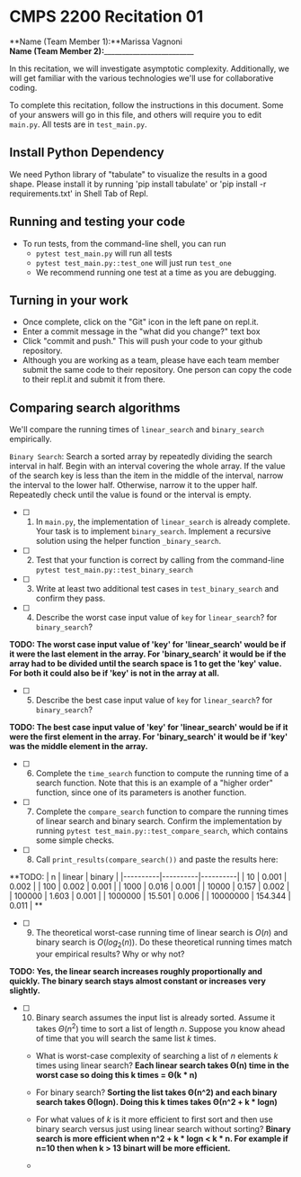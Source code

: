 # CMPS 2200  Recitation 01

**Name (Team Member 1):**Marissa Vagnoni  
**Name (Team Member 2):**_________________________

In this recitation, we will investigate asymptotic complexity. Additionally, we will get familiar with the various technologies we'll use for collaborative coding.

To complete this recitation, follow the instructions in this document. Some of your answers will go in this file, and others will require you to edit `main.py`. All tests are in `test_main.py`.

## Install Python Dependency

We need Python library of "tabulate" to visualize the results in a good shape. Please install it by running 'pip install tabulate' or 'pip install -r requirements.txt' in Shell Tab of Repl.  

## Running and testing your code

- To run tests, from the command-line shell, you can run
  + `pytest test_main.py` will run all tests
  + `pytest test_main.py::test_one` will just run `test_one`
  + We recommend running one test at a time as you are debugging.

## Turning in your work

- Once complete, click on the "Git" icon in the left pane on repl.it.
- Enter a commit message in the "what did you change?" text box
- Click "commit and push." This will push your code to your github repository.
- Although you are working as a team, please have each team member submit the same code to their repository. One person can copy the code to their repl.it and submit it from there.

## Comparing search algorithms

We'll compare the running times of `linear_search` and `binary_search` empirically.

`Binary Search`: Search a sorted array by repeatedly dividing the search interval in half. Begin with an interval covering the whole array. If the value of the search key is less than the item in the middle of the interval, narrow the interval to the lower half. Otherwise, narrow it to the upper half. Repeatedly check until the value is found or the interval is empty.

- [ ] 1. In `main.py`, the implementation of `linear_search` is already complete. Your task is to implement `binary_search`. Implement a recursive solution using the helper function `_binary_search`. 

- [ ] 2. Test that your function is correct by calling from the command-line `pytest test_main.py::test_binary_search`

- [ ] 3. Write at least two additional test cases in `test_binary_search` and confirm they pass.

- [ ] 4. Describe the worst case input value of `key` for `linear_search`? for `binary_search`? 

**TODO: The worst case input value of 'key' for 'linear_search' would be if it were the last element in the array. For 'binary_search' it would be if the array had to be divided until the search space is 1 to get the 'key' value. For both it could also be if 'key' is not in the array at all.**

- [ ] 5. Describe the best case input value of `key` for `linear_search`? for `binary_search`? 

**TODO: The best case input value of 'key' for 'linear_search' would be if it were the first element in the array. For 'binary_search' it would be if 'key' was the middle element in the array.**

- [ ] 6. Complete the `time_search` function to compute the running time of a search function. Note that this is an example of a "higher order" function, since one of its parameters is another function.

- [ ] 7. Complete the `compare_search` function to compare the running times of linear search and binary search. Confirm the implementation by running `pytest test_main.py::test_compare_search`, which contains some simple checks.

- [ ] 8. Call `print_results(compare_search())` and paste the results here:

**TODO: 
|        n |   linear |   binary |
|----------|----------|----------|
|       10 |    0.001 |    0.002 |
|      100 |    0.002 |    0.001 |
|     1000 |    0.016 |    0.001 |
|    10000 |    0.157 |    0.002 |
|   100000 |    1.603 |    0.001 |
|  1000000 |   15.501 |    0.006 |
| 10000000 |  154.344 |    0.011 | **

- [ ] 9. The theoretical worst-case running time of linear search is $O(n)$ and binary search is $O(log_2(n))$. Do these theoretical running times match your empirical results? Why or why not?

**TODO: Yes, the linear search increases roughly proportionally and quickly. The binary search stays almost constant or increases very slightly.**

- [ ] 10. Binary search assumes the input list is already sorted. Assume it takes $\Theta(n^2)$ time to sort a list of length $n$. Suppose you know ahead of time that you will search the same list $k$ times. 
  + What is worst-case complexity of searching a list of $n$ elements $k$ times using linear search? **Each linear search takes Θ(n) time in the worst case so doing this k times = Θ(k * n)**
  + For binary search? **Sorting the list takes Θ(n^2) and each binary search takes Θ(logn). Doing this k times takes Θ(n^2 + k * logn)**
  + For what values of $k$ is it more efficient to first sort and then use binary search versus just using linear search without sorting? **Binary search is more efficient when n^2 + k * logn < k * n. For example if n=10 then when k > 13 binart will be more efficient.**
     
  + 
